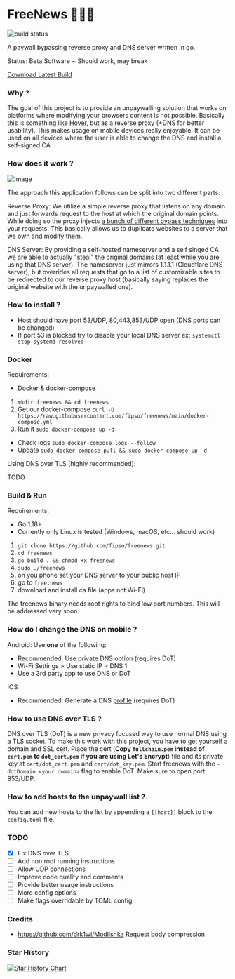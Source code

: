 # FreeNews 🔨💵🧱

![build status](https://github.com/fipso/freenews/actions/workflows/go.yml/badge.svg?branch=main)

A paywall bypassing reverse proxy and DNS server written in go.

Status: Beta Software ~ Should work, may break

[Download Latest Build](https://nightly.link/fipso/freenews/workflows/go/main/artifact.zip)

### Why ?

The goal of this project is to provide an unpaywalling solution that works on platforms where modifying your browsers content is not possible. Basically this is something like [Hover](https://github.com/nathan-149/hover-paywalls-browser-extension), but as a reverse proxy (+DNS for better usability). This makes usage on mobile devices really enjoyable.
It can be used on all devices where the user is able to change the DNS and install a self-signed CA.

### How does it work ?

![image](https://user-images.githubusercontent.com/8930842/200426509-df51e0b0-fcf1-4777-a06c-f109ee71decf.png)

The approach this application follows can be split into two different parts:

Reverse Proxy:
We utilize a simple reverse proxy that listens on any domain and just forwards request to the host at which the original domain points. While doing so the proxy injects [a bunch of different bypass techniques](https://medium.datadriveninvestor.com/how-to-bypass-any-paywall-for-free-df87832cbff7) into your requests. This basically allows us to duplicate websites to a server that we own and modify them.

DNS Server:
By providing a self-hosted nameserver and a self singed CA we are able to actually "steal" the original domains (at least while you are using that DNS server).
The nameserver just mirrors 1.1.1.1 (Cloudflare DNS server), but overrides all requests that go to a list of customizable sites to be redirected to our reverse proxy host (basically saying replaces the original website with the unpaywalled one).

### How to install ?

- Host should have port 53/UDP, 80,443,853/UDP open (DNS ports can be changed)
- If port 53 is blocked try to disable your local DNS server ex: `systemctl stop systemd-resolved`

### Docker

Requirements:

- Docker & docker-compose

1. `mkdir freenews && cd freenews`
2. Get our docker-compose `curl -O https://raw.githubusercontent.com/fipso/freenews/main/docker-compose.yml`
3. Run it `sudo docker-compose up -d`

-  Check logs `sudo docker-compose logs --follow`
-  Update `sudo docker-compose pull && sudo docker-compose up -d`

Using DNS over TLS (highly recommended):

TODO

### Build & Run

Requirements:

- Go 1.18+
- Currently only Linux is tested (Windows, macOS, etc... should work)

1. `git clone https://github.com/fipso/freenews.git`
2. `cd freenews`
3. `go build . && chmod +x freenews`
4. `sudo ./freenews`
5. on you phone set your DNS server to your public host IP
6. go to `free.news`
7. download and install ca file (apps not Wi-Fi)

The freenews binary needs root rights to bind low port numbers.
This will be addressed very soon.

### How do I change the DNS on mobile ?

Android:
Use **one** of the following:

- Recommended: Use private DNS option (requires DoT)
- Wi-Fi Settings > Use static IP > DNS 1
- Use a 3rd party app to use DNS or DoT

IOS:

- Recommended: Generate a DNS [profile](https://dns.notjakob.com/index.html) (requires DoT)

### How to use DNS over TLS ?

DNS over TLS (DoT) is a new privacy focused way to use normal DNS using a TLS socket.
To make this work with this project, you have to get yourself a domain and SSL cert.
Place the cert (**Copy `fullchain.pem` instead of `cert.pem` to `dot_cert.pem` if you are using Let's Encrypt**) file and its private key at `cert/dot_cert.pem` and `cert/dot_key.pem`.
Start freenews with the `-dotDomain <your domain>` flag to enable DoT. Make sure to open port 853/UDP.

### How to add hosts to the unpaywall list ?

You can add new hosts to the list by appending a `[[host]]` block to the `config.toml` file.

### TODO

- [x] Fix DNS over TLS
- [ ] Add non root running instructions
- [ ] Allow UDP connections
- [ ] Improve code quality and comments
- [ ] Provide better usage instructions
- [ ] More config options
- [ ] Make flags overridable by TOML config

### Credits

- https://github.com/drk1wi/Modlishka Request body compression

### Star History
[![Star History Chart](https://api.star-history.com/svg?repos=fipso/freenews&type=Date)](https://star-history.com/#fipso/freenews&Date)
